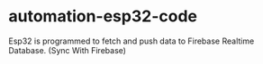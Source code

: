 # automation-esp32-code
Esp32 is programmed to fetch and push data to Firebase Realtime Database. (Sync With Firebase)
